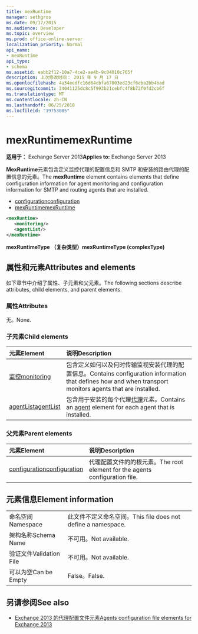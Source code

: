 ```yaml
---
title: mexRuntime
manager: sethgros
ms.date: 09/17/2015
ms.audience: Developer
ms.topic: overview
ms.prod: office-online-server
localization_priority: Normal
api_name:
- mexRuntime
api_type:
- schema
ms.assetid: eabb2f12-10a7-4ce2-ae4b-9c04010c765f
description: 上次修改时间： 2015 年 9 月 17 日
ms.openlocfilehash: 4a34eedfc16d64cbfa67003ed23cf6eba2bb4bad
ms.sourcegitcommit: 34041125dc8c5f993b21cebfc4f8b72f0fd2cb6f
ms.translationtype: MT
ms.contentlocale: zh-CN
ms.lasthandoff: 06/25/2018
ms.locfileid: "19753085"
---
```

# <a name="mexruntime"></a><span data-ttu-id="1faf2-103">mexRuntime</span><span class="sxs-lookup"><span data-stu-id="1faf2-103">mexRuntime</span></span>
  
<span data-ttu-id="1faf2-104">**适用于：** Exchange Server 2013</span><span class="sxs-lookup"><span data-stu-id="1faf2-104">**Applies to:** Exchange Server 2013</span></span>
  
<span data-ttu-id="1faf2-105">**MexRuntime**元素包含定义监控代理的配置信息和 SMTP 和安装的路由代理的配置信息的元素。</span><span class="sxs-lookup"><span data-stu-id="1faf2-105">The **mexRuntime** element contains elements that define configuration information for agent monitoring and configuration information for SMTP and routing agents that are installed.</span></span> 
  
- [<span data-ttu-id="1faf2-106">configuration</span><span class="sxs-lookup"><span data-stu-id="1faf2-106">configuration</span></span>](configuration.md)  
- [<span data-ttu-id="1faf2-107">mexRuntime</span><span class="sxs-lookup"><span data-stu-id="1faf2-107">mexRuntime</span></span>](mexruntime.md)
  
```XML
<mexRuntime>
   <monitoring/>
   <agentList/>
</mexRuntime>
```

<span data-ttu-id="1faf2-108">**mexRuntimeType （复杂类型）**</span><span class="sxs-lookup"><span data-stu-id="1faf2-108">**mexRuntimeType (complexType)**</span></span>

## <a name="attributes-and-elements"></a><span data-ttu-id="1faf2-109">属性和元素</span><span class="sxs-lookup"><span data-stu-id="1faf2-109">Attributes and elements</span></span>

<span data-ttu-id="1faf2-110">如下章节中介绍了属性、子元素和父元素。</span><span class="sxs-lookup"><span data-stu-id="1faf2-110">The following sections describe attributes, child elements, and parent elements.</span></span>
  
### <a name="attributes"></a><span data-ttu-id="1faf2-111">属性</span><span class="sxs-lookup"><span data-stu-id="1faf2-111">Attributes</span></span>

<span data-ttu-id="1faf2-112">无。</span><span class="sxs-lookup"><span data-stu-id="1faf2-112">None.</span></span>
  
### <a name="child-elements"></a><span data-ttu-id="1faf2-113">子元素</span><span class="sxs-lookup"><span data-stu-id="1faf2-113">Child elements</span></span>

|<span data-ttu-id="1faf2-114">**元素**</span><span class="sxs-lookup"><span data-stu-id="1faf2-114">**Element**</span></span>|<span data-ttu-id="1faf2-115">**说明**</span><span class="sxs-lookup"><span data-stu-id="1faf2-115">**Description**</span></span>|
|:-----|:-----|
|[<span data-ttu-id="1faf2-116">监控</span><span class="sxs-lookup"><span data-stu-id="1faf2-116">monitoring</span></span>](monitoring.md) <br/> |<span data-ttu-id="1faf2-117">包含定义如何以及何时传输监视安装代理的配置信息。</span><span class="sxs-lookup"><span data-stu-id="1faf2-117">Contains configuration information that defines how and when transport monitors agents that are installed.</span></span>  <br/> |
|[<span data-ttu-id="1faf2-118">agentList</span><span class="sxs-lookup"><span data-stu-id="1faf2-118">agentList</span></span>](agentlist.md) <br/> |<span data-ttu-id="1faf2-119">包含用于安装的每个代理[代理](agent.md)元素。</span><span class="sxs-lookup"><span data-stu-id="1faf2-119">Contains an [agent](agent.md) element for each agent that is installed.</span></span>  <br/> |
   
### <a name="parent-elements"></a><span data-ttu-id="1faf2-120">父元素</span><span class="sxs-lookup"><span data-stu-id="1faf2-120">Parent elements</span></span>

|<span data-ttu-id="1faf2-121">**元素**</span><span class="sxs-lookup"><span data-stu-id="1faf2-121">**Element**</span></span>|<span data-ttu-id="1faf2-122">**说明**</span><span class="sxs-lookup"><span data-stu-id="1faf2-122">**Description**</span></span>|
|:-----|:-----|
|[<span data-ttu-id="1faf2-123">configuration</span><span class="sxs-lookup"><span data-stu-id="1faf2-123">configuration</span></span>](configuration.md) <br/> |<span data-ttu-id="1faf2-124">代理配置文件的的根元素。</span><span class="sxs-lookup"><span data-stu-id="1faf2-124">The root element for the agents configuration file.</span></span>  <br/> |
   
## <a name="element-information"></a><span data-ttu-id="1faf2-125">元素信息</span><span class="sxs-lookup"><span data-stu-id="1faf2-125">Element information</span></span>

|||
|:-----|:-----|
|<span data-ttu-id="1faf2-126">命名空间</span><span class="sxs-lookup"><span data-stu-id="1faf2-126">Namespace</span></span>  <br/> |<span data-ttu-id="1faf2-127">此文件不定义命名空间。</span><span class="sxs-lookup"><span data-stu-id="1faf2-127">This file does not define a namespace.</span></span>  <br/> |
|<span data-ttu-id="1faf2-128">架构名称</span><span class="sxs-lookup"><span data-stu-id="1faf2-128">Schema Name</span></span>  <br/> |<span data-ttu-id="1faf2-129">不可用。</span><span class="sxs-lookup"><span data-stu-id="1faf2-129">Not available.</span></span>  <br/> |
|<span data-ttu-id="1faf2-130">验证文件</span><span class="sxs-lookup"><span data-stu-id="1faf2-130">Validation File</span></span>  <br/> |<span data-ttu-id="1faf2-131">不可用。</span><span class="sxs-lookup"><span data-stu-id="1faf2-131">Not available.</span></span>  <br/> |
|<span data-ttu-id="1faf2-132">可以为空</span><span class="sxs-lookup"><span data-stu-id="1faf2-132">Can be Empty</span></span>  <br/> |<span data-ttu-id="1faf2-133">False。</span><span class="sxs-lookup"><span data-stu-id="1faf2-133">False.</span></span>  <br/> |
   
## <a name="see-also"></a><span data-ttu-id="1faf2-134">另请参阅</span><span class="sxs-lookup"><span data-stu-id="1faf2-134">See also</span></span>

- [<span data-ttu-id="1faf2-135">Exchange 2013 的代理配置文件元素</span><span class="sxs-lookup"><span data-stu-id="1faf2-135">Agents configuration file elements for Exchange 2013</span></span>](agents-configuration-file-elements-for-exchange-2013.md)

